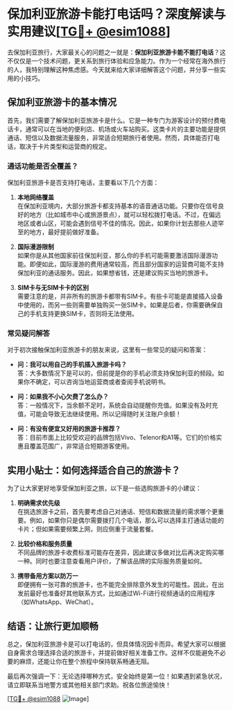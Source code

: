 # 保加利亚旅游卡能打电话吗？深度解读与实用建议[[TG💪+ @esim1088](https://t.me/s/esim1088)]

去保加利亚旅行，大家最关心的问题之一就是：**保加利亚旅游卡能不能打电话**？这不仅仅是一个技术问题，更关系到旅行体验和应急能力。作为一个经常在海外旅行的人，我特别理解这种焦虑感。今天就来给大家详细解答这个问题，并分享一些实用的小技巧。

## 保加利亚旅游卡的基本情况

首先，我们需要了解保加利亚旅游卡是什么。它是一种专门为游客设计的预付费电话卡，通常可以在当地的便利店、机场或火车站购买。这类卡片的主要功能是提供通话、短信以及数据流量服务，非常适合短期旅行者使用。然而，具体能否打电话，取决于卡片类型和运营商的规定。

### 通话功能是否全覆盖？

保加利亚旅游卡是否支持打电话，主要看以下几个方面：

1. **本地网络覆盖**  
   在保加利亚境内，大部分旅游卡都支持基本的语音通话功能。只要你在信号良好的地方（比如城市中心或旅游景点），就可以轻松拨打电话。不过，在偏远地区或者山区，可能会遇到信号不佳的情况。因此，如果你计划去那些人迹罕至的地方，最好提前做好准备。

2. **国际漫游限制**  
   如果你是从其他国家前往保加利亚，那么你的手机可能需要激活国际漫游功能。即便如此，国际漫游的费用通常较高，而且部分国家的运营商可能不支持保加利亚的通话服务。因此，如果想省钱，还是建议购买当地的旅游卡。

3. **SIM卡与无SIM卡卡的区别**  
   需要注意的是，并非所有的旅游卡都带有SIM卡。有些卡可能是直接插入设备中使用的，而另一些则需要单独购买一张SIM卡。如果是后者，你需要确保自己的手机支持更换SIM卡，否则将无法使用。

### 常见疑问解答

对于初次接触保加利亚旅游卡的朋友来说，这里有一些常见的疑问和答案：

- **问：我可以用自己的手机插入旅游卡吗？**  
  答：大多数情况下是可以的，但前提是你的手机必须支持保加利亚的频段。如果你不确定，可以咨询当地运营商或者查阅手机说明书。

- **问：如果我不小心欠费了怎么办？**  
  答：一般情况下，当余额不足时，系统会自动提醒你充值。如果没有及时充值，可能会导致无法继续使用。所以记得随时关注账户余额！

- **问：有没有便宜又好用的旅游卡推荐？**  
  答：目前市面上比较受欢迎的品牌包括Vivo、Telenor和A1等。它们的价格实惠且覆盖范围广，非常适合短期游客使用。

## 实用小贴士：如何选择适合自己的旅游卡？

为了让大家更好地享受保加利亚之旅，以下是一些选购旅游卡的小建议：

1. **明确需求优先级**  
   在挑选旅游卡之前，首先要考虑自己对通话、短信和数据流量的需求哪个更重要。例如，如果你只是偶尔需要拨打几个电话，那么可以选择主打通话功能的卡片；但如果需要频繁上网，则应侧重于流量套餐。

2. **比较价格和服务质量**  
   不同品牌的旅游卡收费标准可能存在差异，因此建议多做对比后再决定购买哪一种。同时也要注意查看用户评价，了解该品牌的实际服务质量如何。

3. **携带备用方案以防万一**  
   即便拥有一张可靠的旅游卡，也不能完全排除意外发生的可能性。因此，在出发前最好也准备好其他联系方式，比如通过Wi-Fi进行视频通话的应用程序（如WhatsApp、WeChat）。

## 结语：让旅行更加顺畅

总之，保加利亚旅游卡是可以打电话的，但具体情况因卡而异。希望大家可以根据自身需求合理选择合适的旅游卡，并提前做好相关准备工作。这样不仅能避免不必要的麻烦，还能让你在整个旅程中保持联系畅通无阻。

最后再次强调一下：无论选择哪种方式，安全始终是第一位！如果遇到紧急状况，请立即联系当地警方或其他相关部门求助。祝各位旅途愉快！

[[TG💪+ @esim1088](https://t.me/s/esim1088) ![Image](https://i.postimg.cc/4NQfJmqS/Snipaste-2025-05-13-00-14-12.png)]